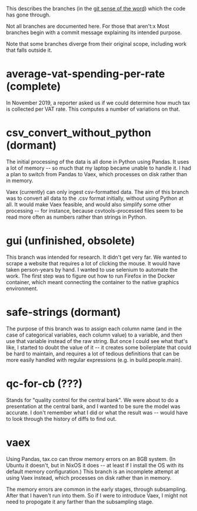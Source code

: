 This describes the branches (in the
[git sense of the word](https://git-scm.com/docs/git-branch))
which the code has gone through.

Not all branches are documented here. For those that aren't:x
Most branches begin with a commit message explaining its intended purpose.

Note that some branches diverge from their original scope,
including work that falls outside it.

# average-vat-spending-per-rate (complete)

In November 2019,
a reporter asked us if we could determine how much tax is collected per VAT rate.
This computes a number of variations on that.

# csv_convert_without_python (dormant)

The initial processing of the data is all done in Python using Pandas.
It uses a lot of memory -- so much that my laptop became unable to handle it.
I had a plan to switch from Pandas to Vaex,
which processes on disk rather than in memory.

Vaex (currently) can only ingest csv-formatted data.
The aim of this branch was to convert all data to the .csv format initially,
without using Python at all. It would make Vaex feasible,
and would also simplify some other processing -- for instance,
because csvtools-processed files seem to be read more often as numbers rather than strings in Python.

# gui (unfinished, obsolete)

This branch was intended for research.
It didn't get very far.
We wanted to scrape a website that requires a lot of clicking the mouse.
It would have taken person-years by hand.
I wanted to use selenium to automate the work.
The first step was to figure out how to run Firefox in the Docker container,
which meant connecting the container to the native graphics environment.

# safe-strings (dormant)

The purpose of this branch was to assign each column name
(and in the case of categorical variables, each column value)
to a variable, and then use that variable instead of the raw string.
But once I could see what that's like, I started to doubt the value of it
-- it creates some boilerplate that could be hard to maintain,
and requires a lot of tedious definitions that can be more easily handled with regular expressions
(e.g. in build.people.main).

# qc-for-cb (???)

Stands for "quality control for the central bank".
We were about to do a presentation at the central bank,
and I wanted to be sure the model was accurate.
I don't remember what I did or what the result was --
would have to look through the history of diffs to find out.

# vaex

Using Pandas, tax.co can throw memory errors on an 8GB system.
(In Ubuntu it doesn't, but in NixOS it does --
at least if I install the OS with its default memory configuration.)
This branch is an incomplete attempt at using Vaex instead,
which processes on disk rather than in memory.

The memory errors are common in the early stages, through subsampling.
After that I haven't run into them. So if I were to introduce Vaex,
I might not need to propogate it any farther than the subsampling stage.
